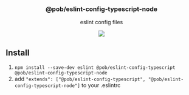<h3 align="center">
  @pob/eslint-config-typescript-node
</h3>

<p align="center">
  eslint config files
</p>

<p align="center">
  <a href="https://npmjs.org/package/@pob/eslint-config-typescript-node"><img src="https://img.shields.io/npm/v/@pob/eslint-config-typescript-node.svg?style=flat-square"></a>
</p>

## Install

1. `npm install --save-dev eslint @pob/eslint-config-typescript @pob/eslint-config-typescript-node`
2. add `"extends": ["@pob/eslint-config-typescript", "@pob/eslint-config-typescript-node"]` to your .eslintrc
